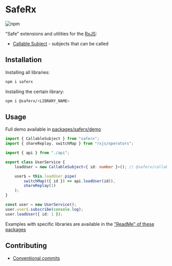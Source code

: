 # SafeRx

![npm](https://img.shields.io/npm/v/saferx)

"Safe" extensions and utilities for the [RxJS](https://github.com/ReactiveX/rxjs):

-   [Callable Subject](https://github.com/KrickRay/saferx/tree/main/packages/callable-subject) - subjects that can be called

## Installation

Installing all libraries:

```sh
npm i saferx
```

Installing the certain library:

```sh
npm i @saferx/<LIBRARY_NAME>
```

## Usage

Full demo available in [packages/saferx/demo](https://github.com/KrickRay/saferx/tree/main/packages/saferx/demo)

```ts
import { CallableSubject } from "saferx";
import { shareReplay, switchMap } from "rxjs/operators";

import { api } from "./api";

export class UserService {
    loadUser = new CallableSubject<{ id: number }>(); // @saferx/callable-subject

    user$ = this.loadUser.pipe(
        switchMap(({ id }) => api.loadUser(id)),
        shareReplay(1)
    );
}

const user = new UserService();
user.user$.subscribe(console.log);
user.loadUser({ id: 1 });
```

Examples with specific libraries are available in the ["ReadMe" of these packages](https://github.com/KrickRay/saferx/tree/main/packages)

## Contributing

-   [Conventional commits](https://www.conventionalcommits.org/en/v1.0.0/#summary)
